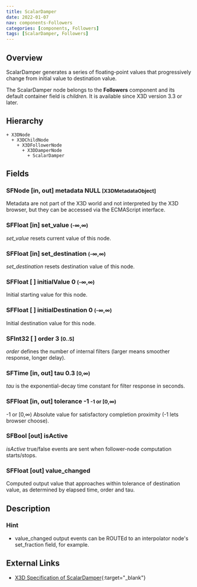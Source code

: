 ```yaml
---
title: ScalarDamper
date: 2022-01-07
nav: components-Followers
categories: [components, Followers]
tags: [ScalarDamper, Followers]
---
```

<style>
.post h3 {
  word-spacing: 0.2em;
}
</style>

## Overview

ScalarDamper generates a series of floating-point values that progressively change from initial value to destination value.

The ScalarDamper node belongs to the **Followers** component and its default container field is *children.* It is available since X3D version 3.3 or later.

## Hierarchy

```
+ X3DNode
  + X3DChildNode
    + X3DFollowerNode
      + X3DDamperNode
        + ScalarDamper
```

## Fields

### SFNode [in, out] **metadata** NULL <small>[X3DMetadataObject]</small>

Metadata are not part of the X3D world and not interpreted by the X3D browser, but they can be accessed via the ECMAScript interface.

### SFFloat [in] **set_value** <small>(-∞,∞)</small>

*set_value* resets current value of this node.

### SFFloat [in] **set_destination** <small>(-∞,∞)</small>

*set_destination* resets destination value of this node.

### SFFloat [ ] **initialValue** 0 <small>(-∞,∞)</small>

Initial starting value for this node.

### SFFloat [ ] **initialDestination** 0 <small>(-∞,∞)</small>

Initial destination value for this node.

### SFInt32 [ ] **order** 3 <small>[0..5]</small>

*order* defines the number of internal filters (larger means smoother response, longer delay).

### SFTime [in, out] **tau** 0.3 <small>[0,∞)</small>

*tau* is the exponential-decay time constant for filter response in seconds.

### SFFloat [in, out] **tolerance** -1 <small>-1 or [0,∞)</small>

-1 or [0,∞) Absolute value for satisfactory completion proximity (-1 lets browser choose).

### SFBool [out] **isActive**

*isActive* true/false events are sent when follower-node computation starts/stops.

### SFFloat [out] **value_changed**

Computed output value that approaches within tolerance of destination value, as determined by elapsed time, order and tau.

## Description

### Hint

- value_changed output events can be ROUTEd to an interpolator node's set_fraction field, for example.

## External Links

- [X3D Specification of ScalarDamper](https://www.web3d.org/documents/specifications/19775-1/V4.0/Part01/components/followers.html#ScalarDamper){:target="_blank"}
